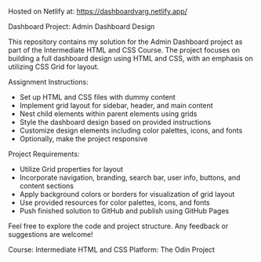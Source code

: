 Hosted on Netlify at:
https://dashboardvarg.netlify.app/

Dashboard Project: Admin Dashboard Design

This repository contains my solution for the Admin Dashboard project as part of the Intermediate HTML and CSS Course. The project focuses on building a full dashboard design using HTML and CSS, with an emphasis on utilizing CSS Grid for layout.

Assignment Instructions:
- Set up HTML and CSS files with dummy content
- Implement grid layout for sidebar, header, and main content
- Nest child elements within parent elements using grids
- Style the dashboard design based on provided instructions
- Customize design elements including color palettes, icons, and fonts
- Optionally, make the project responsive

Project Requirements:
- Utilize Grid properties for layout
- Incorporate navigation, branding, search bar, user info, buttons, and content sections
- Apply background colors or borders for visualization of grid layout
- Use provided resources for color palettes, icons, and fonts
- Push finished solution to GitHub and publish using GitHub Pages

Feel free to explore the code and project structure. Any feedback or suggestions are welcome!

Course: Intermediate HTML and CSS
Platform: The Odin Project
